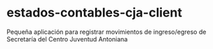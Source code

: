 # estados-contables-cja-client
Pequeña aplicación para registrar movimientos de ingreso/egreso de Secretaría del Centro Juventud Antoniana
